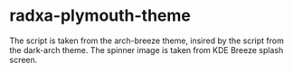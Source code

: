 # radxa-plymouth-theme

The script is taken from the arch-breeze theme, insired by the script from the dark-arch theme. The spinner image is taken from KDE Breeze splash screen.